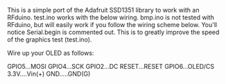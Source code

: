 This is a simple port of the Adafruit SSD1351 library to work with an RFduino. test.ino works with the below wiring. bmp.ino is not tested with RFduino, but will easily work if you follow the wiring scheme below. You'll notice Serial.begin is commented out. This is to greatly improve the speed of the graphics test (test.ino).

Wire up your OLED as follows:

GPIO5...MOSI
GPIO4...SCK
GPIO2...DC
RESET...RESET
GPIO6...OLED/CS
3.3V....Vin(+)
GND.....GND(G)
